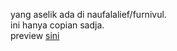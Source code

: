 yang aselik ada di naufalalief/furnivul. <br/>
ini hanya copian sadja. <br/>
preview <a href="https://naufalalief.github.io/landing-page-skillpathEd/" target="_blank"> sini </a> 
